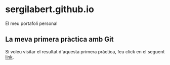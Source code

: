 # sergilabert.github.io
El meu portafoli personal

## La meva primera pràctica amb Git
Si voleu visitar el resultat d'aquesta primera pràctica, feu click en el seguent [link](https://sergilabert.github.io/ftg-mapa-introduccio-Gis/).
